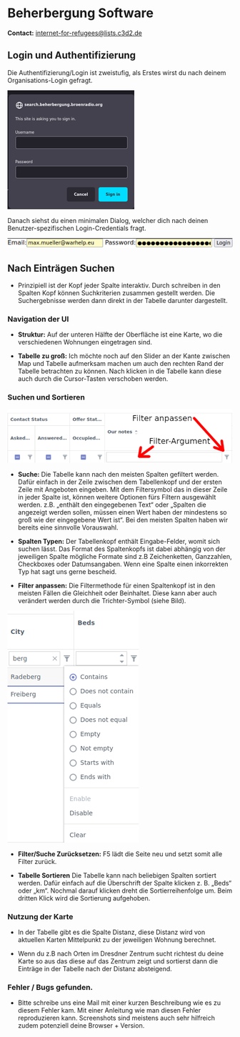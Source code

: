 # Beherbergung Software

**Contact:** <internet-for-refugees@lists.c3d2.de>

## Login und Authentifizierung

Die Authentifizierung/Login ist zweistufig, als Erstes wirst du nach deinem Organisations-Login gefragt.

![](../graphics/org_password.png)

Danach siehst du einen minimalen Dialog, welcher dich nach deinen Benutzer-spezifischen Login-Credentials fragt.

![](../graphics/user_password.png)

## Nach Einträgen Suchen

- Prinzipiell ist der Kopf jeder Spalte interaktiv. Durch schreiben in den Spalten Kopf können Suchkriterien zusammen gestellt werden.
Die Suchergebnisse werden dann direkt in der Tabelle darunter dargestellt.

### Navigation der UI

- **Struktur:** Auf der unteren Hälfte der Oberfläche ist eine Karte, wo die verschiedenen Wohnungen eingetragen sind. 

- **Tabelle zu groß:** Ich möchte noch auf den Slider an der Kante zwischen Map und Tabelle aufmerksam machen um auch den rechten Rand der Tabelle betrachten zu
können. Nach klicken in die Tabelle kann diese auch durch die Cursor-Tasten verschoben werden.


<!--
Es wird, dass die Wohnung in dem jeweiligen grauen Kreis ist. Bei genauen Ortsangaben ist das Zentrum des Kreises der Ort.
-->


### Suchen und Sortieren

![](../graphics/table.png)

- **Suche:** Die Tabelle kann nach den meisten Spalten gefiltert werden. Dafür einfach in der Zeile zwischen dem Tabellenkopf und der ersten Zeile mit Angeboten eingeben. Mit dem Filtersymbol das in dieser Zeile in
jeder Spalte ist, können weitere Optionen fürs Filtern ausgewählt werden. z.B. „enthält den eingegebenen Text“ oder „Spalten die angezeigt werden sollen, müssen einen Wert haben der mindestens so groß wie der eingegebene Wert ist“. Bei den meisten Spalten haben wir bereits eine sinnvolle Vorauswahl.

- **Spalten Typen:** Der Tabellenkopf enthält Eingabe-Felder, womit sich suchen lässt. Das Format des Spaltenkopfs ist dabei abhängig von der jeweiligen Spalte mögliche Formate sind z.B Zeichenketten, Ganzzahlen, Checkboxes oder Datumsangaben. Wenn eine Spalte einen inkorrekten Typ hat sagt uns gerne bescheid.

- **Filter anpassen:** Die Filtermethode für einen Spaltenkopf ist in den meisten Fällen die Gleichheit oder Beinhaltet. Diese kann aber auch verändert werden durch die Trichter-Symbol (siehe Bild).

![](../graphics/city_column.png)

- **Filter/Suche Zurücksetzen:** F5 lädt die Seite neu und setzt somit alle Filter zurück.

- **Tabelle Sortieren** Die Tabelle kann nach beliebigen Spalten sortiert werden. Dafür einfach auf die Überschrift der Spalte klicken z. B. „Beds“ oder „km“. Nochmal darauf klicken dreht die Sortierreihenfolge um. Beim dritten Klick wird die Sortierung aufgehoben.

### Nutzung der Karte

- In der Tabelle gibt es die Spalte Distanz, diese Distanz wird von aktuellen Karten Mittelpunkt zu der jeweiligen Wohnung berechnet.

- Wenn du z.B nach Orten im Dresdner Zentrum sucht richtest du deine Karte so aus das diese auf das Zentrum zeigt und sortierst dann die Einträge in der Tabelle nach der Distanz absteigend.


### Fehler / Bugs gefunden.

- Bitte schreibe uns eine Mail mit einer kurzen Beschreibung wie es zu diesem Fehler kam. Mit einer Anleitung wie man diesen Fehler reproduzieren kann. Screenshots sind meistens auch sehr hilfreich zudem potenziell deine Browser + Version.

